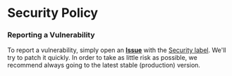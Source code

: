# Security Policy

### Reporting a Vulnerability

To report a vulnerability, simply open an **[Issue](https://github.com/jonasfluegge/Amazon-Web-Scraper/issues/new)** with the [Security label](https://github.com/jonasfluegge/Amazon-Web-Scraper/labels). We'll try to patch it quickly.
In order to take as little risk as possible, we recommend always going to the latest stable (production) version.
